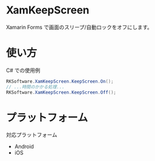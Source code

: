 # XamKeepScreen
Xamarin Forms で画面のスリープ/自動ロックをオフにします。  
# 使い方
C# での使用例
```cs
RKSoftware.XamKeepScreen.KeepScreen.On();
// ...時間のかかる処理...
RKSoftware.XamKeepScreen.KeepScreen.Off();
```
# プラットフォーム
対応プラットフォーム  
- Android  
- iOS  

